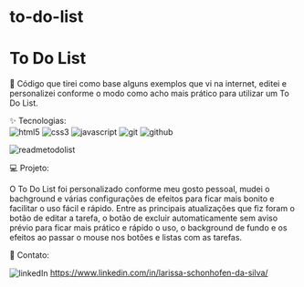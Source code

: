 # to-do-list<h1 aligh="center">To Do List</h1>

<p aligh="center">
🚀 Código que tirei como base alguns exemplos que vi na internet, editei e personalizei conforme o modo como acho mais prático para utilizar um To Do List.
</p>

✨ Tecnologias:   
  <img align="center" alt="html5" src="https://img.shields.io/badge/HTML5-E34F26?style=for-the-badge&logo=html5&logoColor=white"/>
  <img align="center" alt="css3" src="https://img.shields.io/badge/CSS3-1572B6?style=for-the-badge&logo=css3&logoColor=white"/>
  <img align="center" alt="javascript" src="https://img.shields.io/badge/JavaScript-F7DF1E?style=for-the-badge&logo=javascript&logoColor=black"/>
  <img align="center" alt="git" src="https://img.shields.io/badge/GIT-E44C30?style=for-the-badge&logo=git&logoColor=white">
  <img align="center" alt="github" src="https://img.shields.io/badge/GitHub-100000?style=for-the-badge&logo=github&logoColor=white">

![readmetodolist](https://user-images.githubusercontent.com/95450641/204328693-c5e37ab6-2951-4fd5-bc22-0c1f141ad0be.png)


💻 Projeto:

O To Do List foi personalizado conforme meu gosto pessoal, mudei o bachground e várias configurações de efeitos para ficar mais bonito e facilitar o uso fácil e rápido.
Entre as principais atualizações que fiz foram o botão de editar a tarefa, o botão de excluir automaticamente sem aviso prévio para ficar mais prático e rápido o uso, o background de fundo e os efeitos ao passar o mouse nos botões e listas com as tarefas. 

📱 Contato:

<img inline align="center" alt="linkedIn" src="https://img.shields.io/badge/LinkedIn-0077B5?style=for-the-badge&logo=linkedin&logoColor=white"/>  https://www.linkedin.com/in/larissa-schonhofen-da-silva/
